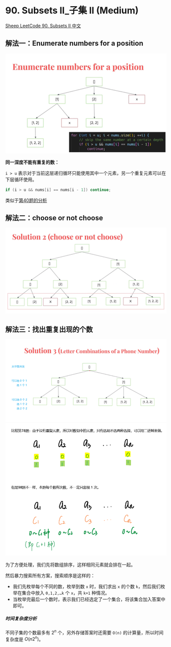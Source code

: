 # 90. Subsets II_子集 II (Medium)



[Sheep LeetCode 90. Subsets II 中文](https://youtu.be/mJb7LESm3A8)



## 解法一：Enumerate numbers for a position


![solve_1](https://raw.githubusercontent.com/KimmiGYH/LeetCode_Notes_Public/master/Section05_Solutions/0090_Subsets%20II_%E5%AD%90%E9%9B%86%20II/solve_1.png)


**同一深度不能有重复的数：**

`i > u` 表示对于当前这层递归循环只能使用其中一个元素，另一个重复元素可以在下层循环使用。

```c++
if (i > u && nums[i] == nums[i - 1]) continue;
```

类似于[第40题的分析](https://github.com/KimmiGYH/LeetCode_Notes_Public/blob/master/Section05_Solutions/0040_Combination%20Sum%20II_%E7%BB%84%E5%90%88%E6%80%BB%E5%92%8C%20II/0_Solution.md)



## 解法二：choose or not choose


![solve_2](https://raw.githubusercontent.com/KimmiGYH/LeetCode_Notes_Public/master/Section05_Solutions/0090_Subsets%20II_%E5%AD%90%E9%9B%86%20II/solve_2.png)





## 解法三：找出重复出现的个数


![solve_3](https://raw.githubusercontent.com/KimmiGYH/LeetCode_Notes_Public/master/Section05_Solutions/0090_Subsets%20II_%E5%AD%90%E9%9B%86%20II/solve_3.png)
![solve_3_2](https://raw.githubusercontent.com/KimmiGYH/LeetCode_Notes_Public/master/Section05_Solutions/0090_Subsets%20II_%E5%AD%90%E9%9B%86%20II/solve_3_2.png)

为了方便处理，我们先将数组排序，这样相同元素就会排在一起。

然后暴力搜索所有方案，搜索顺序是这样的：

- 我们先枚举每个不同的数，枚举到数 `x` 时，我们求出 `x` 的个数 `k`，然后我们枚举在集合中放入 `0,1,2,…k` 个 `x`，共 `k+1` 种情况。
- 当枚举完最后一个数时，表示我们已经选定了一个集合，将该集合加入答案中即可。



##### 时间复杂度分析

不同子集的个数最多有 $2^n$ 个，另外存储答案时还需要 `O(n)` 的计算量，所以时间复杂度是 $O(n 2^n)$。



